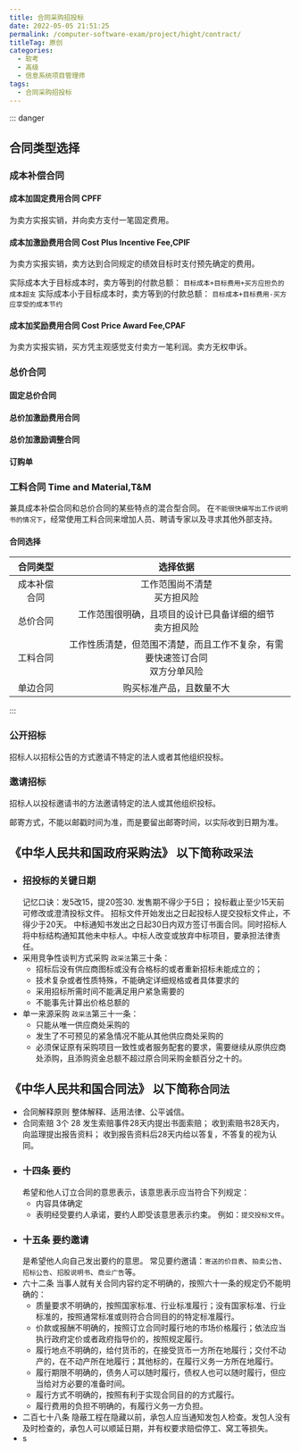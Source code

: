 ```yaml
---
title: 合同采购招投标
date: 2022-05-05 21:51:25
permalink: /computer-software-exam/project/hight/contract/
titleTag: 原创
categories:
  - 软考
  - 高级
  - 信息系统项目管理师
tags:
  - 合同采购招投标
---
```

::: danger
## 合同类型选择
### 成本补偿合同
#### 成本加固定费用合同 CPFF
为卖方实报实销，并向卖方支付一笔固定费用。
#### 成本加激励费用合同 Cost Plus Incentive Fee,CPIF
为卖方实报实销，卖方达到合同规定的绩效目标时支付预先确定的费用。

实际成本大于目标成本时，卖方等到的付款总额：
`目标成本+目标费用+买方应担负的成本超支`
实际成本小于目标成本时，卖方等到的付款总额：
`目标成本+目标费用-买方应享受的成本节约`
#### 成本加奖励费用合同 Cost Price Award Fee,CPAF 
为卖方实报实销，买方凭主观感觉支付卖方一笔利润。卖方无权申诉。
### 总价合同
#### 固定总价合同
#### 总价加激励费用合同
#### 总价加激励调整合同
#### 订购单
### 工料合同 Time and Material,T&M
兼具成本补偿合同和总价合同的某些特点的混合型合同。
在`不能很快编写出工作说明书的情况下`，经常使用工料合同来增加人员、聘请专家以及寻求其他外部支持。

#### 合同选择

|   合同类型   |                                    选择依据                                    |
| :----------: | :----------------------------------------------------------------------------: |
| 成本补偿合同 |                         工作范围尚不清楚<br>买方担风险                         |
|   总价合同   |           工作范围很明确，且项目的设计已具备详细的细节<br>卖方担风险           |
|   工料合同   | 工作性质清楚，但范围不清楚，而且工作不复杂，有需要快速签订合同<br>双方分单风险 |
|   单边合同   |                            购买标准产品，且数量不大                            |

:::
### 公开招标
招标人以招标公告的方式邀请不特定的法人或者其他组织投标。
### 邀请招标
招标人以投标邀请书的方法邀请特定的法人或其他组织投标。

邮寄方式，不能以邮戳时间为准，而是要留出邮寄时间，以实际收到日期为准。
## 《中华人民共和国政府采购法》 以下简称`政采法`
- ### 招投标的关键日期
  记忆口诀：发5改15，提20签30.
  发售期不得少于5日；
  投标截止至少15天前可修改或澄清投标文件。
  招标文件开始发出之日起投标人提交投标文件止，不得少于20天。
  中标通知书发出之日起30日内双方签订书面合同。同时招标人将中标结构通知其他未中标人。中标人改变或放弃中标项目，要承担法律责任。
- 采用竞争性谈判方式采购
  `政采法`第三十条：
  - 招标后没有供应商图标或没有合格标的或者重新招标未能成立的；
  - 技术复杂或者性质特殊，不能确定详细规格或者具体要求的
  - 采用招标所需时间不能满足用户紧急需要的
  - 不能事先计算出价格总额的
- 单一来源采购
  `政采法`第三十一条：
  - 只能从唯一供应商处采购的
  - 发生了不可预见的紧急情况不能从其他供应商处采购的
  - 必须保证原有采购项目一致性或者服务配套的要求，需要继续从原供应商处添购，且添购资金总额不超过原合同采购金额百分之十的。
## 《中华人民共和国合同法》 以下简称`合同法`
- 合同解释原则
  整体解释、适用法律、公平诚信。
- 合同索赔 3个 28
  发生索赔事件28天内提出书面索赔；
  收到索赔书28天内，向监理提出报告资料；
  收到报告资料后28天内给以答复，不答复的视为认同。
- ### 十四条 要约
  希望和他人订立合同的意思表示，该意思表示应当符合下列规定：
  - 内容具体确定
  - 表明经受要约人承诺，要约人即受该意思表示约束。
  例如：`提交投标文件`。
- ### 十五条 要约邀请
  是希望他人向自己发出要约的意思。
  常见要约邀请：`寄送的价目表`、`拍卖公告`、`招标公告`、`招股说明书`、`商业广告`等。
- 六十二条
  当事人就有关合同内容约定不明确的，按照六十一条的规定仍不能明确的：
  - 质量要求不明确的，按照国家标准、行业标准履行；没有国家标准、行业标准的，按照通常标准或则符合合同目的的特定标准履行。
  - 价款或报酬不明确的，按照订立合同时履行地的市场价格履行；依法应当执行政府定价或者政府指导价的，按照规定履行。
  - 履行地点不明确的，给付货币的，在接受货币一方所在地履行；交付不动产的，在不动产所在地履行；其他标的，在履行义务一方所在地履行。
  - 履行期限不明确的，债务人可以随时履行，债权人也可以随时履行，但应当给对方必要的准备时间。
  - 履行方式不明确的，按照有利于实现合同目的的方式履行。
  - 履行费用的负担不明确的，有履行义务一方负担。
- 二百七十八条
  隐蔽工程在隐藏以前，承包人应当通知发包人检查。发包人没有及时检查的，承包人可以顺延日期，并有权要求赔偿停工、窝工等损失。
- s